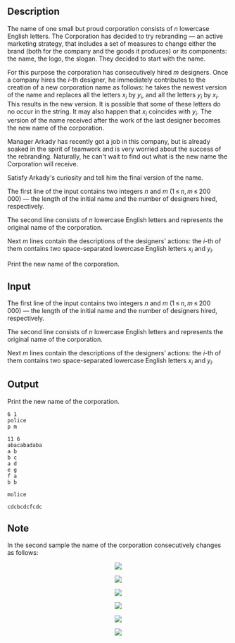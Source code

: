 ## Description

<div><p>The name of one small but proud corporation consists of <span class="tex-span"><i>n</i></span> lowercase English letters. The Corporation has decided to try rebranding&nbsp;— an active marketing strategy, that includes a set of measures to change either the brand (both for the company and the goods it produces) or its components: the name, the logo, the slogan. They decided to start with the name.</p><p>For this purpose the corporation has consecutively hired <span class="tex-span"><i>m</i></span> designers. Once a company hires the <span class="tex-span"><i>i</i></span>-th designer, he immediately contributes to the creation of a new corporation name as follows: he takes the newest version of the name and replaces all the letters <span class="tex-span"><i>x</i><sub class="lower-index"><i>i</i></sub></span> by <span class="tex-span"><i>y</i><sub class="lower-index"><i>i</i></sub></span>, and all the letters <span class="tex-span"><i>y</i><sub class="lower-index"><i>i</i></sub></span> by <span class="tex-span"><i>x</i><sub class="lower-index"><i>i</i></sub></span>. This results in the new version. It is possible that some of these letters do no occur in the string. It may also happen that <span class="tex-span"><i>x</i><sub class="lower-index"><i>i</i></sub></span> coincides with <span class="tex-span"><i>y</i><sub class="lower-index"><i>i</i></sub></span>. The version of the name received after the work of the last designer becomes the new name of the corporation.</p><p>Manager Arkady has recently got a job in this company, but is already soaked in the spirit of teamwork and is very worried about the success of the rebranding. Naturally, he can't wait to find out what is the new name the Corporation will receive.</p><p>Satisfy Arkady's curiosity and tell him the final version of the name.</p></div><div class="input-specification"><p>The first line of the input contains two integers <span class="tex-span"><i>n</i></span> and <span class="tex-span"><i>m</i></span> (<span class="tex-span">1 ≤ <i>n</i>, <i>m</i> ≤ 200 000</span>)&nbsp;— the length of the initial name and the number of designers hired, respectively.</p><p>The second line consists of <span class="tex-span"><i>n</i></span> lowercase English letters and represents the original name of the corporation.</p><p>Next <span class="tex-span"><i>m</i></span> lines contain the descriptions of the designers' actions: the <span class="tex-span"><i>i</i></span>-th of them contains two space-separated lowercase English letters <span class="tex-span"><i>x</i><sub class="lower-index"><i>i</i></sub></span> and <span class="tex-span"><i>y</i><sub class="lower-index"><i>i</i></sub></span>.</p></div><div class="output-specification"><p>Print the new name of the corporation.</p></div>

## Input

<p>The first line of the input contains two integers <span class="tex-span"><i>n</i></span> and <span class="tex-span"><i>m</i></span> (<span class="tex-span">1 ≤ <i>n</i>, <i>m</i> ≤ 200 000</span>)&nbsp;— the length of the initial name and the number of designers hired, respectively.</p><p>The second line consists of <span class="tex-span"><i>n</i></span> lowercase English letters and represents the original name of the corporation.</p><p>Next <span class="tex-span"><i>m</i></span> lines contain the descriptions of the designers' actions: the <span class="tex-span"><i>i</i></span>-th of them contains two space-separated lowercase English letters <span class="tex-span"><i>x</i><sub class="lower-index"><i>i</i></sub></span> and <span class="tex-span"><i>y</i><sub class="lower-index"><i>i</i></sub></span>.</p>

## Output

<p>Print the new name of the corporation.</p>





```input1
6 1
police
p m

```




```input2
11 6
abacabadaba
a b
b c
a d
e g
f a
b b

```




```output1
molice

```




```output2
cdcbcdcfcdc

```



## Note

<p>In the second sample the name of the corporation consecutively changes as follows:</p><center> <img align="middle" class="tex-formula" src="file://X4UlbVPq.png" style="max-width: 100.0%;max-height: 100.0%;"><p><img align="middle" class="tex-formula" src="file://sP5oNGG0.png" style="max-width: 100.0%;max-height: 100.0%;"></p><p><img align="middle" class="tex-formula" src="file://GeyOAQJG.png" style="max-width: 100.0%;max-height: 100.0%;"></p><p><img align="middle" class="tex-formula" src="file://QYoxkPFP.png" style="max-width: 100.0%;max-height: 100.0%;"></p><p><img align="middle" class="tex-formula" src="file://Gaa83gCd.png" style="max-width: 100.0%;max-height: 100.0%;"></p><p><img align="middle" class="tex-formula" src="file://uThuL6JQ.png" style="max-width: 100.0%;max-height: 100.0%;"></p></center>
